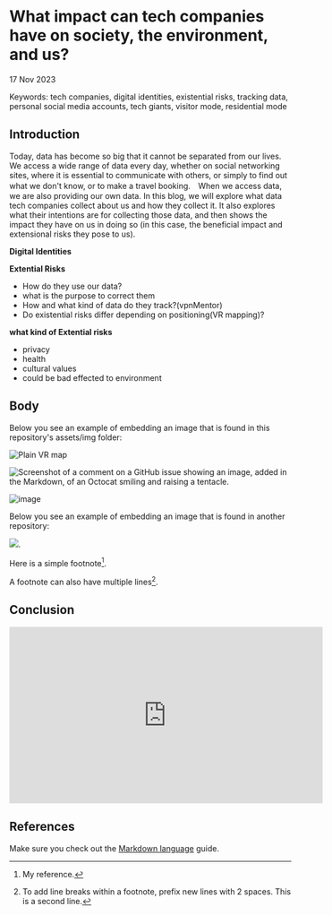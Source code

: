 # What impact can tech companies have on society, the environment, and us?
17 Nov 2023

Keywords: tech companies, digital identities, existential risks, tracking data, personal social media accounts, tech giants, visitor mode, residential mode


## Introduction
Today, data has become so big that it cannot be separated from our lives. We access a wide range of data every day, whether on social networking sites, where it is essential to communicate with others, or simply to find out what we don't know, or to make a travel booking.　When we access data, we are also providing our own data. In this blog, we will explore what data tech companies collect about us and how they collect it. It also explores what their intentions are for collecting those data, and then shows the impact they have on us in doing so (in this case, the beneficial impact and extensional risks they pose to us).

**Digital Identities**

**Extential Risks**

- How do they use our data?
- what is the purpose to correct them
- How and what kind of data do they track?(vpnMentor)
- Do existential risks differ depending on positioning(VR mapping)?

**what kind of Extential risks**
- privacy
- health
- cultural values
- could be bad effected to environment



## Body
Below you see an example of embedding an image that is found in this repository's assets/img folder: 

![Plain VR map](assets/img/vr-map-plain.svg)

![Screenshot of a comment on a GitHub issue showing an image, added in the Markdown, of an Octocat smiling and raising a tentacle.](https://myoctocat.com/assets/images/base-octocat.svg)



![image](https://github.com/2300260/CS220AU-DP/blob/main/assets/img/this%20is%20my%20best%20photo.jpg)

Below you see an example of embedding an image that is found in another repository:

![](https://khofstadter.com/assets/img/2005-04-01-khofstadter-painting-chien.jpg). 

Here is a simple footnote[^1].

A footnote can also have multiple lines[^2].

## Conclusion

<iframe width="560" height="315" src="https://www.youtube.com/embed/lfPJ7Tz4JGs" title="YouTube video player" frameborder="0" allow="accelerometer; autoplay; clipboard-write; encrypted-media; gyroscope; picture-in-picture" allowfullscreen></iframe>

## References
Make sure you check out the [Markdown language](https://guides.github.com/features/mastering-markdown/) guide. 



[^1]: My reference.
[^2]: To add line breaks within a footnote, prefix new lines with 2 spaces.
  This is a second line.


